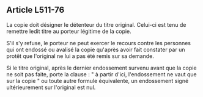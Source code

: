 Article L511-76
----
La copie doit désigner le détenteur du titre original. Celui-ci est tenu de
remettre ledit titre au porteur légitime de la copie.

S'il s'y refuse, le porteur ne peut exercer le recours contre les personnes qui
ont endossé ou avalisé la copie qu'après avoir fait constater par un protêt que
l'original ne lui a pas été remis sur sa demande.

Si le titre original, après le dernier endossement survenu avant que la copie ne
soit pas faite, porte la clause : " à partir d'ici, l'endossement ne vaut que
sur la copie " ou toute autre formule équivalente, un endossement signé
ultérieurement sur l'original est nul.

